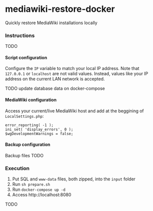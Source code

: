 # mediawiki-restore-docker

Quickly restore MediaWiki installations locally

### Instructions ###

TODO

#### Script configuration ####

Configure the `IP` variable to match your local IP address.
Note that `127.0.0.1` or `localhost` are not valid values.
Instead, values like your IP address on the current LAN network is accepted.

TODO update database data on docker-compose

#### MediaWiki configuration ####

Access your current/live MediaWiki host and add at the beggining of `LocalSettings.php`:
```
error_reporting( -1 );
ini_set( 'display_errors', 0 );
$wgDevelopmentWarnings = false;
```

#### Backup configuration ####

Backup files TODO

### Execution ###

1. Put SQL and `www-data` files, both zipped, into the `input` folder
2. Run `sh prepare.sh`
3. Run `docker-compose up -d`
4. Access http://localhost:8080

TODO
